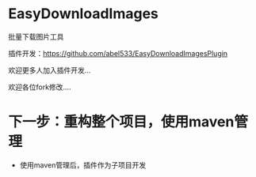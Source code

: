EasyDownloadImages
==================

批量下载图片工具

插件开发：https://github.com/abel533/EasyDownloadImagesPlugin

欢迎更多人加入插件开发...

欢迎各位fork修改....

下一步：重构整个项目，使用maven管理
======

 * 使用maven管理后，插件作为子项目开发
